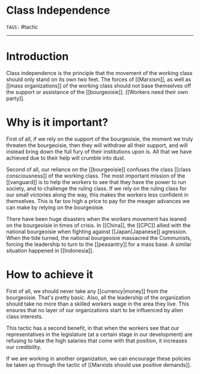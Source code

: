 # Class Independence
`TAGS:` #tactic

---
# Introduction
Class independence is the principle that the movement of the working class should only stand on its own two feet. The forces of [[Marxism]], as well as [[mass organizations]] of the working class should not base themselves off the support or assistance of the [[bourgeoisie]]. [[Workers need their own party]]. 

# Why is it important?
First of all, if we rely on the support of the bourgeoisie, the moment we truly threaten the bourgeoisie, then they will withdraw all their support, and will instead bring down the full fury of their institutions upon is. All that we have achieved due to their help will crumble into dust. 

Second of all, our reliance on the [[bourgeoisie]] confuses the class [[class consciousness]] of the working class. The most important mission of the [[vanguard]] is to help the workers to see that they have the power to run society, and to challenge the ruling class. If we rely on the ruling class for our small victories along the way, this makes the workers less confident in themselves. This is far too high a price to pay for the meager advances we can make by relying on the bourgeoisie. 

There have been huge disasters when the workers movement has leaned on the bourgeoisie in times of crisis. In [[China]], the [[CPC]] allied with the national bourgeoisie when fighting against [[Japan|Japanese]] agression. When the tide turned, the national bourgeoisie massacred the Communists, forcing the leadership to turn to the [[peasantry]] for a mass base. A similar situation happened in [[Indonesia]]. 

# How to achieve it
First of all, we should never take any [[currency|money]] from the bourgeoisie. That's pretty basic. Also, all the leadership of the organization should take no more than a skilled workers wage in the area they live. This ensures that no layer of our organizations start to be influenced by alien class interests. 

This tactic has a second benefit, in that when the workers see that our representatives in the legislature (at a certain stage in our development) are refusing to take the high salaries that come with that position, it increases our credibility. 

If we are working in another organization, we can encourage these policies be taken up through the tactic of [[Marxists should use positive demands]].